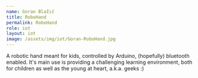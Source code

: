```yaml
---
name: Goran Blažič
title: RoboHand
permalink: RoboHand
role: iot
layout: iot
image: /assets/img/iot/Goran-RoboHand.jpg
---
```


A robotic hand meant for kids, controlled by Arduino, (hopefully) bluetooth enabled. It's main use is providing a challenging learning environment, both for children as well as the young at heart, a.k.a. geeks :)
